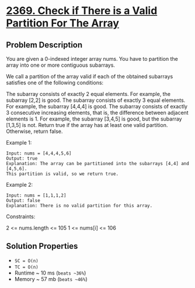 # [2369. Check if There is a Valid Partition For The Array](https://leetcode.com/problems/check-if-there-is-a-valid-partition-for-the-array/description/)

## Problem Description
      
You are given a 0-indexed integer array nums. You have to partition the array into one or more contiguous subarrays.

We call a partition of the array valid if each of the obtained subarrays satisfies one of the following conditions:

The subarray consists of exactly 2 equal elements. For example, the subarray [2,2] is good.
The subarray consists of exactly 3 equal elements. For example, the subarray [4,4,4] is good.
The subarray consists of exactly 3 consecutive increasing elements, that is, the difference between adjacent elements is 1. For example, the subarray [3,4,5] is good, but the subarray [1,3,5] is not.
Return true if the array has at least one valid partition. Otherwise, return false.



Example 1:

```
Input: nums = [4,4,4,5,6]
Output: true
Explanation: The array can be partitioned into the subarrays [4,4] and [4,5,6].
This partition is valid, so we return true.
```
Example 2:

```
Input: nums = [1,1,1,2]
Output: false
Explanation: There is no valid partition for this array.
```

Constraints:

2 <= nums.length <= 105
1 <= nums[i] <= 106

## Solution Properties
* `SC = O(n)`
* `TC = O(n)`
* Runtime ~ 10 ms (`beats ~36%`)
* Memory ~ 57 mb (`beats ~46%`)